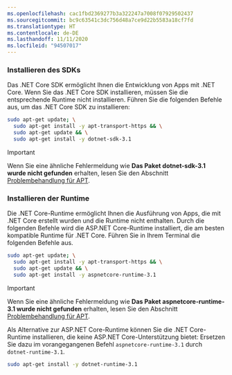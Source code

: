 ```yaml
---
ms.openlocfilehash: cac1fbd2369277b3a322247a7008f07929502437
ms.sourcegitcommit: bc9c63541c3dc756d48a7ce9d22b5583a18cf7fd
ms.translationtype: HT
ms.contentlocale: de-DE
ms.lasthandoff: 11/11/2020
ms.locfileid: "94507017"
---
```


### <a name="install-the-sdk"></a>Installieren des SDKs

Das .NET Core SDK ermöglicht Ihnen die Entwicklung von Apps mit .NET Core. Wenn Sie das .NET Core SDK installieren, müssen Sie die entsprechende Runtime nicht installieren. Führen Sie die folgenden Befehle aus, um das .NET Core SDK zu installieren:

```bash
sudo apt-get update; \
  sudo apt-get install -y apt-transport-https && \
  sudo apt-get update && \
  sudo apt-get install -y dotnet-sdk-3.1
```

> [!IMPORTANT]
> Wenn Sie eine ähnliche Fehlermeldung wie **Das Paket dotnet-sdk-3.1 wurde nicht gefunden** erhalten, lesen Sie den Abschnitt [Problembehandlung für APT](#apt-troubleshooting).

### <a name="install-the-runtime"></a>Installieren der Runtime

Die .NET Core-Runtime ermöglicht Ihnen die Ausführung von Apps, die mit .NET Core erstellt wurden und die Runtime nicht enthalten. Durch die folgenden Befehle wird die ASP.NET Core-Runtime installiert, die am besten kompatible Runtime für .NET Core. Führen Sie in Ihrem Terminal die folgenden Befehle aus.

```bash
sudo apt-get update; \
  sudo apt-get install -y apt-transport-https && \
  sudo apt-get update && \
  sudo apt-get install -y aspnetcore-runtime-3.1
```

> [!IMPORTANT]
> Wenn Sie eine ähnliche Fehlermeldung wie **Das Paket aspnetcore-runtime-3.1 wurde nicht gefunden** erhalten, lesen Sie den Abschnitt [Problembehandlung für APT](#apt-troubleshooting).

Als Alternative zur ASP.NET Core-Runtime können Sie die .NET Core-Runtime installieren, die keine ASP.NET Core-Unterstützung bietet: Ersetzen Sie dazu im vorangegangenen Befehl `aspnetcore-runtime-3.1` durch `dotnet-runtime-3.1`.

```bash
sudo apt-get install -y dotnet-runtime-3.1
```
